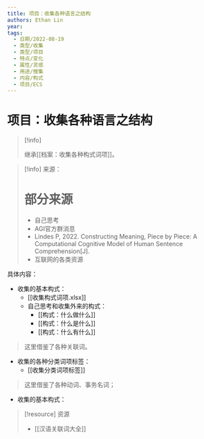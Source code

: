 ```yaml
---
title: 项目：收集各种语言之结构
authors: Ethan Lin
year:
tags:
  - 日期/2022-08-19 
  - 类型/收集 
  - 类型/项目 
  - 特点/变化 
  - 属性/灵感 
  - 用途/搜集 
  - 内容/构式 
  - 项目/ECS 
---
```



# 项目：收集各种语言之结构







> [!info]
>
> 继承[[档案：收集各种构式词项]]。



> [!info] 来源：
> # 部分来源
> - 自己思考
> - AGI官方群消息
> - Lindes P, 2022. Constructing Meaning, Piece by Piece: A Computational Cognitive Model of Human Sentence Comprehension[J].
> - 互联网的各类资源


具体内容：
- 收集的基本构式：
	-  [[收集构式词项.xlsx]]
	- 自己思考和收集外来的构式：
		- [[构式：什么做什么]]
		- [[构式：什么是什么]]
		- [[构式：什么有什么]]


> 这里借鉴了各种关联词。



- 收集的各种分类词项标签：
	- [[收集分类词项标签]]

> 这里借鉴了各种动词、事务名词；

- 收集的基本构式：





> [!resource] 资源
> - [[汉语关联词大全]]

